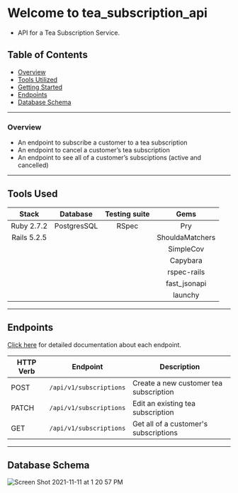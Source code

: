 # Welcome to tea_subscription_api
  - API for a Tea Subscription Service.

## Table of Contents

- [Overview](#overview)
- [Tools Utilized](#tools-used)
- [Getting Started](#getting-started)
- [Endpoints](#endpoints)
- [Database Schema](#database-schema)
------

### Overview

- An endpoint to subscribe a customer to a tea subscription
- An endpoint to cancel a customer’s tea subscription
- An endpoint to see all of a customer’s subsciptions (active and cancelled)

------

## Tools Used

| Stack            | Database       | Testing suite   | Gems            |
|   :----:         |    :----:      |    :----:       |    :----:       |
| Ruby 2.7.2       | PostgresSQL    | RSpec           | Pry             |
| Rails 5.2.5       |               |                 | ShouldaMatchers |
|                  |                |                 | SimpleCov       |
|                   |               |                 | Capybara        |
|                   |               |                 | rspec-rails     |
|                   |               |                 | fast_jsonapi    |
|                   |               |                 | launchy         |

------

## Endpoints

[Click here](endpoint_doc.md) for detailed documentation about each endpoint.


HTTP Verb | Endpoint              | Description                              | 
----------|-----------------------|------------------------------------------|
POST       | `/api/v1/subscriptions` | Create a new customer tea subscription |
PATCH       | `/api/v1/subscriptions` | Edit an existing tea subscription |
GET       | `/api/v1/subscriptions` | Get all of a customer's subscriptions | 

------


## Database Schema
![Screen Shot 2021-11-11 at 1 20 57 PM](https://user-images.githubusercontent.com/81139173/141376739-8ee4ce33-4d5a-4834-b156-de3c75654ffa.png)
